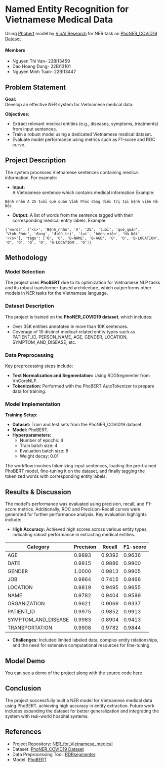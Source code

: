 # Named Entity Recognition for Vietnamese Medical Data
Using [Phobert](https://github.com/VinAIResearch/PhoBERT#-using-phobert-with-transformers) model by [VinAI Research](https://github.com/VinAIResearch) for NER task on [PhoNER_COVID19 Dataset](https://github.com/VinAIResearch/PhoNER_COVID19/tree/main)

#### Members
* Nguyen Thi Van- 22BI13459
* Dao Hoang Dung- 22BI13101
* Nguyen Minh Tuan- 22BI13447


## Problem Statement

**Goal:**  
Develop an effective NER system for Vietnamese medical data.

**Objectives:**
- Extract relevant medical entities (e.g., diseases, symptoms, treatments) from input sentences.
- Train a robust model using a dedicated Vietnamese medical dataset.
- Evaluate model performance using metrics such as F1-score and ROC curve.

## Project Description

The system processes Vietnamese sentences containing medical information. For example:

- **Input:**  
A Vietnamese sentence which contains medical information
Example:
```
Bệnh nhân A 25 tuổi quê quán Vĩnh Phúc đang điều trị tại bệnh viện Hà Nội
```

- **Output:**
A list of words from the sentence tagged with their corresponding medical entity labels.
Example:
```
{'words': ['<s>', 'Bệnh_nhân', 'A', '25', 'tuổi', 'quê_quán', 'Vĩnh_Phúc', 'đang', 'điều_trị', 'tại', 'bệnh_viện', 'Hà_Nội', '</s>'], 'tags': ['O', 'O', 'B-NAME', 'B-AGE', 'O', 'O', 'B-LOCATION', 'O', 'O', 'O', 'O', 'B-LOCATION', 'O']}
```
## Methodology

### Model Selection

The project uses **PhoBERT** due to its optimization for Vietnamese NLP tasks and its robust transformer-based architecture, which outperforms other models in NER tasks for the Vietnamese language.

### Dataset Description

The project is trained on the **PhoNER_COVID19 dataset**, which includes:
- Over 35K entities annotated in more than 10K sentences.
- Coverage of 10 distinct medical-related entity types such as PATIENT_ID, PERSON_NAME, AGE, GENDER, LOCATION, SYMPTOM_AND_DISEASE, etc.

### Data Preprocessing

Key preprocessing steps include:
- **Text Normalization and Segmentation:** Using RDGSegmenter from VnCoreNLP.
- **Tokenization:** Performed with the PhoBERT AutoTokenizer to prepare data for training.

### Model Implementation

**Training Setup:**
- **Dataset:** Train and test sets from the PhoNER_COVID19 dataset.
- **Model:** PhoBERT.
- **Hyperparameters:**
  - Number of epochs: 4
  - Train batch size: 4
  - Evaluation batch size: 8
  - Weight decay: 0.01

The workflow involves tokenizing input sentences, loading the pre-trained PhoBERT model, fine-tuning it on the dataset, and finally tagging the tokenized words with corresponding entity labels.

## Results & Discussion

The model's performance was evaluated using precision, recall, and F1-score metrics. Additionally, ROC and Precision-Recall curves were generated for further performance analysis. Key evaluation highlights include:
- **High Accuracy:** Achieved high scores across various entity types, indicating robust performance in extracting medical entities.

| Category              | Precision | Recall | F1-score |
|-----------------------|-----------|--------|----------|
| AGE                   | 0.9893    | 0.9392 | 0.9636   |
| DATE                  | 0.9915    | 0.9886 | 0.9900   |
| GENDER                | 1.0000    | 0.9813 | 0.9905   |
| JOB                   | 0.9864    | 0.7415 | 0.8466   |
| LOCATION              | 0.9819    | 0.9495 | 0.9655   |
| NAME                  | 0.9782    | 0.9404 | 0.9589   |
| ORGANIZATION          | 0.9621    | 0.9069 | 0.9337   |
| PATIENT_ID            | 0.9975    | 0.9852 | 0.9913   |
| SYMPTOM_AND_DISEASE   | 0.9983    | 0.8904 | 0.9413   |
| TRANSPORTATION        | 0.9908    | 0.9782 | 0.9844   |


- **Challenges:** Included limited labeled data, complex entity relationships, and the need for extensive computational resources for fine-tuning.

## Model Demo

You can see a demo of the project along with the source code [here](https://github.com/chisquare09/NER_for_Vietnamese_medical/blob/main/Final_NLP.ipynb)

## Conclusion

The project successfully built a NER model for Vietnamese medical data using PhoBERT, achieving high accuracy in entity extraction. Future work includes expanding the dataset for better generalization and integrating the system with real-world hospital systems.

## References

- Project Repository: [NER_for_Vietnamese_medical](https://github.com/chisquare09/NER_for_Vietnamese_medical)
- Dataset: [PhoNER_COVID19 Dataset](https://github.com/VinAIResearch/PhoNER_COVID19/tree/main)
- Data Preprocessing Tool: [RDRsegmenter](https://github.com/datquocnguyen/RDRsegmenter)
- Model: [PhoBERT](https://github.com/VinAIResearch/PhoBERT)
